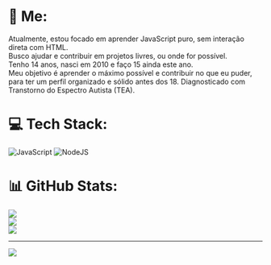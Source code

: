 # 💫 Me:
Atualmente, estou focado em aprender JavaScript puro, sem interação direta com HTML.<br>
Busco ajudar e contribuir em projetos livres, ou onde for possível.<br>
Tenho 14 anos, nasci em 2010 e faço 15 ainda este ano.<br>
Meu objetivo é aprender o máximo possível e contribuir no que eu puder, para ter um perfil organizado e sólido antes dos 18.
Diagnosticado com Transtorno do Espectro Autista (TEA).


# 💻 Tech Stack:
![JavaScript](https://img.shields.io/badge/javascript-%23323330.svg?style=for-the-badge&logo=javascript&logoColor=%23F7DF1E) ![NodeJS](https://img.shields.io/badge/node.js-6DA55F?style=for-the-badge&logo=node.js&logoColor=white)
# 📊 GitHub Stats:
![](https://github-readme-stats.vercel.app/api?username=NoahDL&theme=dark&hide_border=false&include_all_commits=false&count_private=false)<br/>
![](https://github-readme-streak-stats.herokuapp.com/?user=NoahDL&theme=dark&hide_border=false)<br/>
![](https://github-readme-stats.vercel.app/api/top-langs/?username=NoahDL&theme=dark&hide_border=false&include_all_commits=false&count_private=false&layout=compact)

---
[![](https://visitcount.itsvg.in/api?id=NoahDL&icon=0&color=0)](https://visitcount.itsvg.in)
